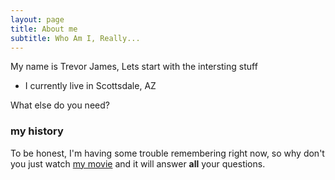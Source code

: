 ```yaml
---
layout: page
title: About me
subtitle: Who Am I, Really...
---
```


My name is Trevor James, Lets start with the intersting stuff

- I currently live in Scottsdale, AZ 

What else do you need?

### my history

To be honest, I'm having some trouble remembering right now, so why don't you just watch [my movie](https://en.wikipedia.org/wiki/The_Princess_Bride_%28film%29) and it will answer **all** your questions.
